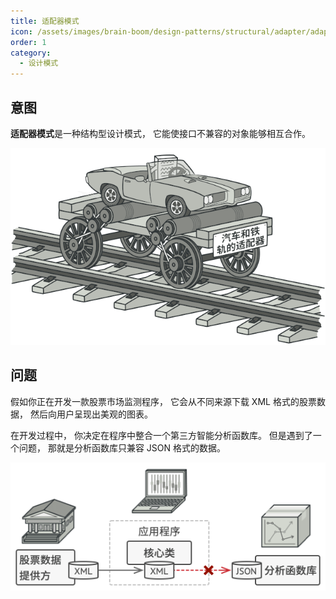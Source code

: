 ```yaml
---
title: 适配器模式
icon: /assets/images/brain-boom/design-patterns/structural/adapter/adapter-mini.png
order: 1
category:
  - 设计模式
---
```


## 意图
**适配器模式**是一种结构型设计模式， 它能使接口不兼容的对象能够相互合作。

![](../../../../.vuepress/public/assets/images/brain-boom/design-patterns/structural/adapter/adapter-zh.png)

## 问题
假如你正在开发一款股票市场监测程序， 它会从不同来源下载 XML 格式的股票数据， 然后向用户呈现出美观的图表。

在开发过程中， 你决定在程序中整合一个第三方智能分析函数库。 但是遇到了一个问题， 那就是分析函数库只兼容 JSON 格式的数据。

![你无法 “直接” 使用分析函数库， 因为它所需的输入数据格式与你的程序不兼容。](../../../../.vuepress/public/assets/images/brain-boom/design-patterns/structural/adapter/problem-zh.png)